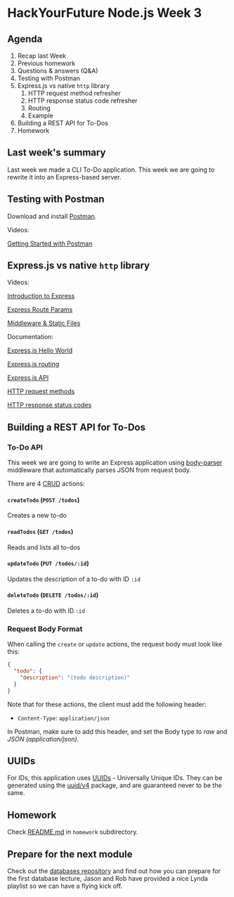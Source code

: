# HackYourFuture Node.js Week 3

## Agenda

1. Recap last Week
2. Previous homework
3. Questions & answers (Q&A)
4. Testing with Postman
5. Express.js vs native `http` library
    1. HTTP request method refresher
    2. HTTP response status code refresher
    3. Routing
    4. Example
6. Building a REST API for To-Dos
7. Homework

## Last week's summary

Last week we made a CLI To-Do application. This week we are going to rewrite it
into an Express-based server.

## Testing with Postman

Download and install [Postman](https://www.getpostman.com/apps).

Videos:

[Getting Started with Postman](https://www.youtube.com/watch?v=q78_AJBGrVw)

## Express.js vs native `http` library

Videos:

[Introduction to Express](https://www.youtube.com/watch?v=9TSBKO59u0Y&list=PL4cUxeGkcC9gcy9lrvMJ75z9maRw4byYp&index=23)

[Express Route Params](https://www.youtube.com/watch?v=MuMs1pLuT7I&index=24&list=PL4cUxeGkcC9gcy9lrvMJ75z9maRw4byYp)

[Middleware & Static Files](https://www.youtube.com/watch?v=-lRgL9kj_h0&index=28&list=PL4cUxeGkcC9gcy9lrvMJ75z9maRw4byYp)

Documentation:

[Express.js Hello World](https://expressjs.com/en/starter/hello-world.html)

[Express.js routing](https://expressjs.com/en/guide/routing.html)

[Express.js API](https://expressjs.com/en/4x/api.html)

[HTTP request methods](https://developer.mozilla.org/en-US/docs/Web/HTTP/Methods)

[HTTP response status codes](https://developer.mozilla.org/en-US/docs/Web/HTTP/Status)

## Building a REST API for To-Dos

### To-Do API

This week we are going to write an Express application using [body-parser](https://github.com/expressjs/body-parser)
middleware that automatically parses JSON from request body.

There are 4 [CRUD](https://en.wikipedia.org/wiki/Create%2C_read%2C_update_and_delete)
actions:

#### `createTodo` (`POST /todos`)

  Creates a new to-do

#### `readTodos` (`GET /todos`)

  Reads and lists all to-dos

#### `updateTodo` (`PUT /todos/:id`)

  Updates the description of a to-do with ID `:id`

#### `deleteTodo` (`DELETE /todos/:id`)

  Deletes a to-do with ID `:id`

### Request Body Format

When calling the `create` or `update` actions, the request body must look like
this:

```json
{
  "todo": {
    "description": "(todo description)"
  }
}
```

Note that for these actions, the client must add the following header:

- `Content-Type`: `application/json`

In Postman, make sure to add this header, and set the Body type to _raw_ and
_JSON (application/json)_.

## UUIDs

For IDs, this application uses [UUIDs](https://en.wikipedia.org/wiki/Universally_unique_identifier) -
Universally Unique IDs. They can be generated using the [uuid/v4](https://github.com/kelektiv/node-uuid)
package, and are guaranteed never to be the same.

## Homework

Check [README.md](homework/README.md) in `homework` subdirectory.

## Prepare for the next module

Check out the [databases repository](https://github.com/HackYourFuture/databases)
and find out how you can prepare for the first database lecture, Jason and Rob
have provided a nice Lynda playlist so we can have a flying kick off.

